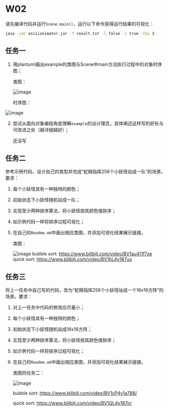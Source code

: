 # W02

请先编译代码并运行`Scene.main()`，运行以下命令获得运行结果的可视化：

```bash
java -jar asciianimator.jar -f result.txt -l false -c true -fps 3
```

## 任务一
1. 用plantuml画出example的类图与Scene中main方法执行过程中的对象时序图；

   类图：  

   ![image](https://github.com/jwork-2021/jw02-hogwartsfailure66/blob/master/uml/0.png)

   时序图：  

![image](https://github.com/jwork-2021/jw02-hogwartsfailure66/blob/master/uml/1.png)

2. 尝试从面向对象编程角度理解`example`的设计理念，具体阐述这样写的好处与可改进之处（越详细越好）；

   还没写

## 任务二

参考示例代码，设计自己的类型并完成“蛇精指挥256个小妖怪站成一队“的场景。要求：

1. 每个小妖怪具有一种独特的颜色；

2. 初始状态下小妖怪随机站成一队；

3. 实现至少两种排序算法，将小妖怪按其颜色值排序；

4. 如示例代码一样将排序过程可视化；

5. 在自己的`Readme.md`中画出相应类图，并添加可视化结果展示链接。

   类图：
   
   ![image](https://github.com/jwork-2021/jw02-hogwartsfailure66/blob/master/uml/2.png)
   bubble sort: https://www.bilibili.com/video/BV1au411f7xe  
   quick sort: https://www.bilibili.com/video/BV1hL4y187uo  


## 任务三

将上一任务中自己写的代码，改为“蛇精指挥256个小妖怪站成一个16x16方阵“的场景。要求：

1. 对上一任务中代码的修改应尽量小；

2. 每个小妖怪具有一种独特的颜色；

3. 初始状态下小妖怪随机站成16x16方阵；

4. 实现至少两种排序算法，将小妖怪按其颜色值排序；

5. 如示例代码一样将排序过程可视化；

6. 在自己的`Readme.md`中画出相应类图，并添加可视化结果展示链接。

   类图同任务二：

   ![image](https://github.com/jwork-2021/jw02-hogwartsfailure66/blob/master/uml/2.png)

   bubble sort: https://www.bilibili.com/video/BV1cP4y1a788/  

   quick sort: https://www.bilibili.com/video/BV1QL4y187ir/  


